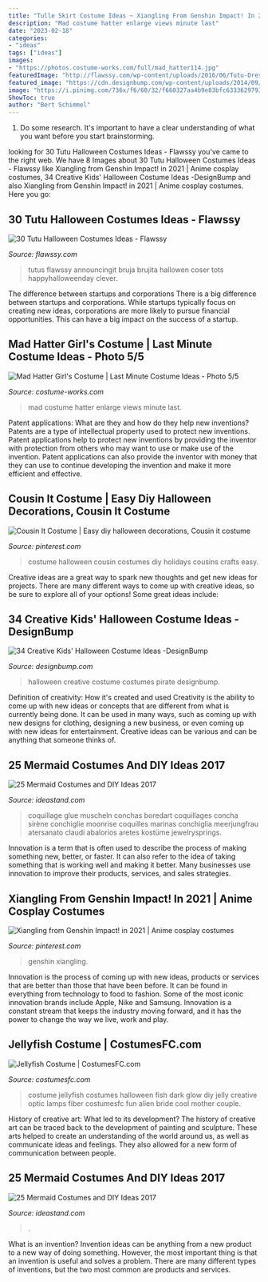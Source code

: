 ```yaml
---
title: "Tulle Skirt Costume Ideas ~ Xiangling From Genshin Impact! In 2021"
description: "Mad costume hatter enlarge views minute last"
date: "2023-02-18"
categories:
- "ideas"
tags: ["ideas"]
images:
- "https://photos.costume-works.com/full/mad_hatter114.jpg"
featuredImage: "http://flawssy.com/wp-content/uploads/2016/06/Tutu-Dress-Halloween-Costumes-ideas.jpg"
featured_image: "https://cdn.designbump.com/wp-content/uploads/2014/09/creative-halloween-costumes-003.jpg"
image: "https://i.pinimg.com/736x/f6/60/32/f660327aa4b9e83bfc6333629793ac00.jpg"
ShowToc: true
author: "Bert Schimmel"
---
```



1. Do some research. It's important to have a clear understanding of what you want before you start brainstorming.

	

		
looking for 30 Tutu Halloween Costumes Ideas - Flawssy you've came to the right web. We have 8 Images about 30 Tutu Halloween Costumes Ideas - Flawssy like Xiangling from Genshin Impact! in 2021 | Anime cosplay costumes, 34 Creative Kids&#039; Halloween Costume Ideas -DesignBump and also Xiangling from Genshin Impact! in 2021 | Anime cosplay costumes. Here you go:
		
    
## 30 Tutu Halloween Costumes Ideas - Flawssy

<img loading=lazy src="http://flawssy.com/wp-content/uploads/2016/06/Tutu-Dress-Halloween-Costumes-ideas.jpg" onerror="this.onerror=null;this.src='https://tse3.mm.bing.net/th?id=OIP.pf2TIoEjKo1UV_2e1FrDuwHaLH&amp;pid=15.1';" alt="30 Tutu Halloween Costumes Ideas - Flawssy">

_Source: flawssy.com_

>tutus flawssy announcingit bruja brujita hallowen coser tots happyhalloweenday clever. 

	

The difference between startups and corporations
There is a big difference between startups and corporations. While startups typically focus on creating new ideas, corporations are more likely to pursue financial opportunities. This can have a big impact on the success of a startup.

    
## Mad Hatter Girl&#039;s Costume | Last Minute Costume Ideas - Photo 5/5

<img loading=lazy src="https://photos.costume-works.com/full/mad_hatter114.jpg" onerror="this.onerror=null;this.src='https://tse3.mm.bing.net/th?id=OIP.AsK3eXTLDPGOM-bYXXsougHaJ3&amp;pid=15.1';" alt="Mad Hatter Girl&#039;s Costume | Last Minute Costume Ideas - Photo 5/5">

_Source: costume-works.com_

>mad costume hatter enlarge views minute last. 

	

Patent applications: What are they and how do they help new inventions?
Patents are a type of intellectual property used to protect new inventions. Patent applications help to protect new inventions by providing the inventor with protection from others who may want to use or make use of the invention. Patent applications can also provide the inventor with money that they can use to continue developing the invention and make it more efficient and effective.

    
## Cousin It Costume | Easy Diy Halloween Decorations, Cousin It Costume

<img loading=lazy src="https://i.pinimg.com/736x/35/0a/85/350a857e84dc8058aee14784de057a4c--cousins.jpg" onerror="this.onerror=null;this.src='https://tse2.mm.bing.net/th?id=OIP.UU9GY0VoV4VJvEJtI7xqeQHaNJ&amp;pid=15.1';" alt="Cousin It Costume | Easy diy halloween decorations, Cousin it costume">

_Source: pinterest.com_

>costume halloween cousin costumes diy holidays cousins crafts easy. 

	

Creative ideas are a great way to spark new thoughts and get new ideas for projects. There are many different ways to come up with creative ideas, so be sure to explore all of your options! Some great ideas include:

    
## 34 Creative Kids&#039; Halloween Costume Ideas -DesignBump

<img loading=lazy src="https://cdn.designbump.com/wp-content/uploads/2014/09/creative-halloween-costumes-003.jpg" onerror="this.onerror=null;this.src='https://tse4.mm.bing.net/th?id=OIP.soLRLqsMMb5BydH5VdPL-AHaLG&amp;pid=15.1';" alt="34 Creative Kids&#039; Halloween Costume Ideas -DesignBump">

_Source: designbump.com_

>halloween creative costume costumes pirate designbump. 

	

Definition of creativity: How it's created and used
Creativity is the ability to come up with new ideas or concepts that are different from what is currently being done. It can be used in many ways, such as coming up with new designs for clothing, designing a new business, or even coming up with new ideas for entertainment. Creative ideas can be various and can be anything that someone thinks of.

    
## 25 Mermaid Costumes And DIY Ideas 2017

<img loading=lazy src="https://ideastand.com/wp-content/uploads/2017/09/mermaid-costume-diy/11-mermaid-costume-diy-ideas-tutorials.jpg" onerror="this.onerror=null;this.src='https://tse3.mm.bing.net/th?id=OIP.j-oitD23LIqViHeXTVWjBgHaJ4&amp;pid=15.1';" alt="25 Mermaid Costumes and DIY Ideas 2017">

_Source: ideastand.com_

>coquillage glue muscheln conchas boredart coquillages concha sirène conchiglie moonrise coquilles marinas conchiglia meerjungfrau atersanato claudi abalorios aretes kostüme jewelrysprings. 

	

Innovation is a term that is often used to describe the process of making something new, better, or faster. It can also refer to the idea of taking something that is working well and making it better. Many businesses use innovation to improve their products, services, and sales strategies.

    
## Xiangling From Genshin Impact! In 2021 | Anime Cosplay Costumes

<img loading=lazy src="https://i.pinimg.com/736x/f6/60/32/f660327aa4b9e83bfc6333629793ac00.jpg" onerror="this.onerror=null;this.src='https://tse3.mm.bing.net/th?id=OIP.HsQ_UhyGPmgNDOVFc1xyOQHaLG&amp;pid=15.1';" alt="Xiangling from Genshin Impact! in 2021 | Anime cosplay costumes">

_Source: pinterest.com_

>genshin xiangling. 

	

Innovation is the process of coming up with new ideas, products or services that are better than those that have been before. It can be found in everything from technology to food to fashion. Some of the most iconic innovation brands include Apple, Nike and Samsung. Innovation is a constant stream that keeps the industry moving forward, and it has the power to change the way we live, work and play.

    
## Jellyfish Costume | CostumesFC.com

<img loading=lazy src="https://www.costumesfc.com/wp-content/uploads/2015/08/Jellyfish-Costume.jpg" onerror="this.onerror=null;this.src='https://tse2.mm.bing.net/th?id=OIP.M3p3_kez2tM6ZvSYGLaKagHaJ4&amp;pid=15.1';" alt="Jellyfish Costume | CostumesFC.com">

_Source: costumesfc.com_

>costume jellyfish costumes halloween fish dark glow diy jelly creative optic lamps fiber costumesfc fun alien bride cool mother couple. 

	

History of creative art: What led to its development?
The history of creative art can be traced back to the development of painting and sculpture. These arts helped to create an understanding of the world around us, as well as communicate ideas and feelings. They also allowed for a new form of communication between people.

    
## 25 Mermaid Costumes And DIY Ideas 2017

<img loading=lazy src="https://ideastand.com/wp-content/uploads/2017/09/mermaid-costume-diy/5-mermaid-costume-diy-ideas-tutorials.jpg" onerror="this.onerror=null;this.src='https://tse2.mm.bing.net/th?id=OIP.d_vMs8gN762ma756eO23awHaJ4&amp;pid=15.1';" alt="25 Mermaid Costumes and DIY Ideas 2017">

_Source: ideastand.com_

>. 

	

What is an invention?
Invention ideas can be anything from a new product to a new way of doing something. However, the most important thing is that an invention is useful and solves a problem. There are many different types of inventions, but the two most common are products and services.

